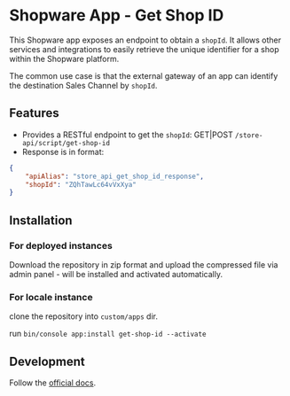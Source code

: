 # Shopware App - Get Shop ID

This Shopware app exposes an endpoint to obtain a `shopId`. It allows other services and integrations to easily retrieve the unique identifier for a shop within the Shopware platform.

The common use case is that the external gateway of an app can identify the destination Sales Channel by `shopId`. 

## Features
- Provides a RESTful endpoint to get the `shopId`: GET|POST `/store-api/script/get-shop-id`
- Response is in format:

```json
{
    "apiAlias": "store_api_get_shop_id_response",
    "shopId": "ZQhTawLc64vVxXya"
}
```

## Installation

### For deployed instances

Download the repository in zip format and upload the compressed file via admin panel - will be installed and activated automatically.

### For locale instance

clone the repository into `custom/apps` dir.

run `bin/console app:install get-shop-id --activate`


## Development

Follow the [official docs](https://developer.shopware.com/docs/guides/plugins/apps/starter/).
